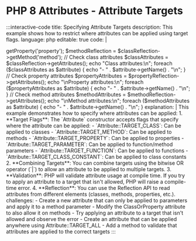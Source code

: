 # PHP 8 Attributes - Attribute Targets

:::interactive-code
title: Specifying Attribute Targets
description: This example shows how to restrict where attributes can be applied using target flags.
language: php
editable: true
code: |
  <?php
  
  // Define an attribute that can only be applied to classes
  #[Attribute(Attribute::TARGET_CLASS)]
  class ClassOnly {
      public function __construct(
          public string $name
      ) {}
  }
  
  // Define an attribute that can only be applied to methods
  #[Attribute(Attribute::TARGET_METHOD)]
  class MethodOnly {
      public function __construct(
          public string $name
      ) {}
  }
  
  // Define an attribute that can be applied to both classes and properties
  #[Attribute(Attribute::TARGET_CLASS | Attribute::TARGET_PROPERTY)]
  class ClassOrProperty {
      public function __construct(
          public string $name
      ) {}
  }
  
  // Apply attributes to different targets
  #[ClassOnly(name: 'ExampleClass')]
  class Example {
      #[ClassOrProperty(name: 'exampleProperty')]
      public string $property;
      
      #[MethodOnly(name: 'exampleMethod')]
      public function method() {
          return 'Hello';
      }
  }
  
  // Use reflection to read and validate the attributes
  $classReflection = new ReflectionClass(Example::class);
  $propertyReflection = $classReflection->getProperty('property');
  $methodReflection = $classReflection->getMethod('method');
  
  // Check class attributes
  $classAttributes = $classReflection->getAttributes();
  echo "Class attributes:\n";
  foreach ($classAttributes as $attribute) {
      echo "- " . $attribute->getName() . "\n";
  }
  
  // Check property attributes
  $propertyAttributes = $propertyReflection->getAttributes();
  echo "\nProperty attributes:\n";
  foreach ($propertyAttributes as $attribute) {
      echo "- " . $attribute->getName() . "\n";
  }
  
  // Check method attributes
  $methodAttributes = $methodReflection->getAttributes();
  echo "\nMethod attributes:\n";
  foreach ($methodAttributes as $attribute) {
      echo "- " . $attribute->getName() . "\n";
  }
explanation: |
  This example demonstrates how to specify where attributes can be applied:
  
  1. **Target Flags**: The `Attribute` constructor accepts flags that specify where the attribute can be applied:
     - `Attribute::TARGET_CLASS`: Can be applied to classes
     - `Attribute::TARGET_METHOD`: Can be applied to methods
     - `Attribute::TARGET_PROPERTY`: Can be applied to properties
     - `Attribute::TARGET_PARAMETER`: Can be applied to function/method parameters
     - `Attribute::TARGET_FUNCTION`: Can be applied to functions
     - `Attribute::TARGET_CLASS_CONSTANT`: Can be applied to class constants
     
  2. **Combining Targets**: You can combine targets using the bitwise OR operator (`|`) to allow an attribute to be applied to multiple targets.
  
  3. **Validation**: PHP will validate attribute usage at compile time. If you try to apply an attribute to a target that isn't allowed, PHP will raise a compile-time error.
  
  4. **Reflection**: You can use the Reflection API to read attributes from different elements (classes, methods, properties, etc.).
challenges:
  - Create a new attribute that can only be applied to parameters and apply it to a method parameter
  - Modify the ClassOrProperty attribute to also allow it on methods
  - Try applying an attribute to a target that isn't allowed and observe the error
  - Create an attribute that can be applied anywhere using Attribute::TARGET_ALL
  - Add a method to validate that attributes are applied to the correct targets
:::
